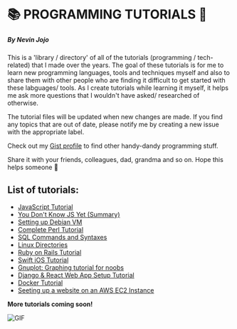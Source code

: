 # 📚 PROGRAMMING TUTORIALS 📖
##### By Nevin Jojo

This is a 'library / directory' of all of the tutorials (programming / tech-related) that I made over the years. The goal of these tutorials is for me to learn new programming languages, tools and techniques myself and also to share them with other people who are finding it difficult to get started with these labguages/ tools. As I create tutorials while learning it myself, it helps me ask more questions that I wouldn't have asked/ researched of otherwise.

The tutorial files will be updated when new changes are made. If you find any topics that are out of date, please notify me by creating a new issue with the appropriate label.

Check out my [Gist profile](https://gist.github.com/nevinjojo/) to find other handy-dandy programming stuff.

Share it with your friends, colleagues, dad, grandma and so on. Hope this helps someone 🙂

## List of tutorials:
- [JavaScript Tutorial](https://github.com/nevinjojo/my_programming_tutorials/blob/master/javascript.md)
- [You Don't Know JS Yet (Summary)](https://github.com/nevinjojo/my_programming_tutorials/blob/master/javascript.md)
- [Setting up Debian VM](https://docs.google.com/document/d/1Q_mRZCC-3--upPoRfP-SCt5Vw7u65HNXLKftnu6x_gY/edit?usp=sharing)
- [Complete Perl Tutorial](https://docs.google.com/document/d/1Iw0GWRyh-22mhXg_gV-j0WxrMwf8DFdrhPO0NXCa52c/edit?usp=sharing)
- [SQL Commands and Syntaxes](https://docs.google.com/document/d/1bNFFfjsETlyoEkuLKitfPgXdV1aEqofiEnF1ijPwOAE/edit?usp=sharing)
- [Linux Directories](https://docs.google.com/document/d/1re2BpYIl9997lvbRRSKEfLkjYkPV7irJHgR8ODT7QyM/edit?usp=sharing)
- [Ruby on Rails Tutorial](https://docs.google.com/document/d/1goVm6mE-zc5uBdAGx5BcMgQA1uf-pFfZzeUq9cHVpKY/edit?usp=sharing)
- [Swift iOS Tutorial](https://docs.google.com/document/d/15UPDjwaOyVvhbEjY6rER-mYLqvxGRBWH41LmrayCR8M/edit?usp=sharing)
- [Gnuplot: Graphing tutorial for noobs](https://docs.google.com/document/d/1Xof2-_49nDBxBmPhcdf4PoB03Sb__PSDZJXRzs-EfcI/edit?usp=sharing)
- [Django & React Web App Setup Tutorial](https://github.com/nevinjojo/my_programming_tutorials/blob/master/Django_React_Web_App_Setup.md)
- [Docker Tutorial](https://github.com/nevinjojo/my_programming_tutorials/blob/master/docker.md)
- [Seeting up a website on an AWS EC2 Instance](https://github.com/nevinjojo/my_programming_tutorials/blob/master/aws_ec2.md)

**More tutorials coming soon!**

![GIF](https://media.giphy.com/media/Z5KBuY8XDbsfS/giphy.gif)
